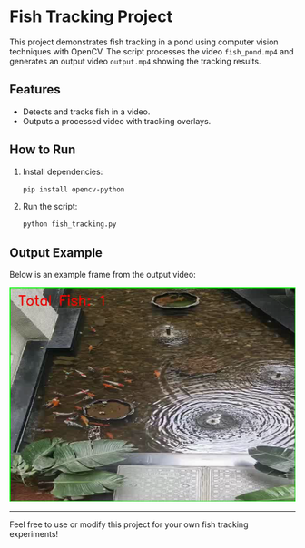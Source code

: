 # Fish Tracking Project

This project demonstrates fish tracking in a pond using computer vision techniques with OpenCV. The script processes the video `fish_pond.mp4` and generates an output video `output.mp4` showing the tracking results.

## Features
- Detects and tracks fish in a video.
- Outputs a processed video with tracking overlays.

## How to Run
1. Install dependencies:
   ```bash
   pip install opencv-python
   ```
2. Run the script:
   ```bash
   python fish_tracking.py
   ```

## Output Example
Below is an example frame from the output video:

![Fish Tracking Output](output_frame.png)

---

Feel free to use or modify this project for your own fish tracking experiments!
